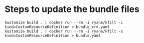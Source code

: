 # Steps to update the bundle files

```shell
kustomize build . | docker run --rm -i ryane/kfilt -i kind=CustomResourceDefinition > bundle_crd.yaml
kustomize build . | docker run --rm -i ryane/kfilt -x kind=CustomResourceDefinition > bundle.yaml
```
